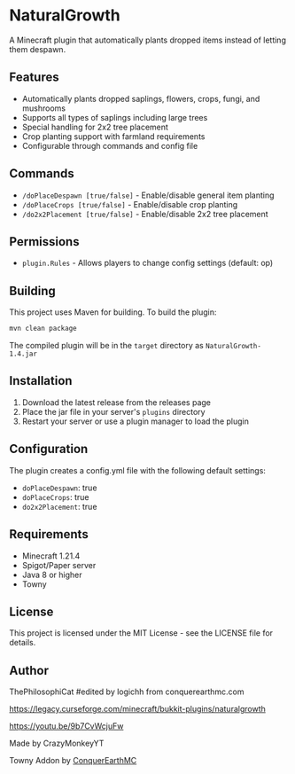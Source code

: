 # NaturalGrowth

A Minecraft plugin that automatically plants dropped items instead of letting them despawn.

## Features

- Automatically plants dropped saplings, flowers, crops, fungi, and mushrooms
- Supports all types of saplings including large trees
- Special handling for 2x2 tree placement
- Crop planting support with farmland requirements
- Configurable through commands and config file

## Commands

- `/doPlaceDespawn [true/false]` - Enable/disable general item planting
- `/doPlaceCrops [true/false]` - Enable/disable crop planting
- `/do2x2Placement [true/false]` - Enable/disable 2x2 tree placement

## Permissions

- `plugin.Rules` - Allows players to change config settings (default: op)

## Building

This project uses Maven for building. To build the plugin:

```bash
mvn clean package
```

The compiled plugin will be in the `target` directory as `NaturalGrowth-1.4.jar`

## Installation

1. Download the latest release from the releases page
2. Place the jar file in your server's `plugins` directory
3. Restart your server or use a plugin manager to load the plugin

## Configuration

The plugin creates a config.yml file with the following default settings:

- `doPlaceDespawn`: true
- `doPlaceCrops`: true
- `do2x2Placement`: true

## Requirements

- Minecraft 1.21.4
- Spigot/Paper server
- Java 8 or higher
- Towny

## License

This project is licensed under the MIT License - see the LICENSE file for details.

## Author

ThePhilosophiCat #edited by logichh from conquerearthmc.com

https://legacy.curseforge.com/minecraft/bukkit-plugins/naturalgrowth

https://youtu.be/9b7CvWcjuFw

Made by CrazyMonkeyYT

Towny Addon by [ConquerEarthMC](https://www.conquerearthmc.com/)
